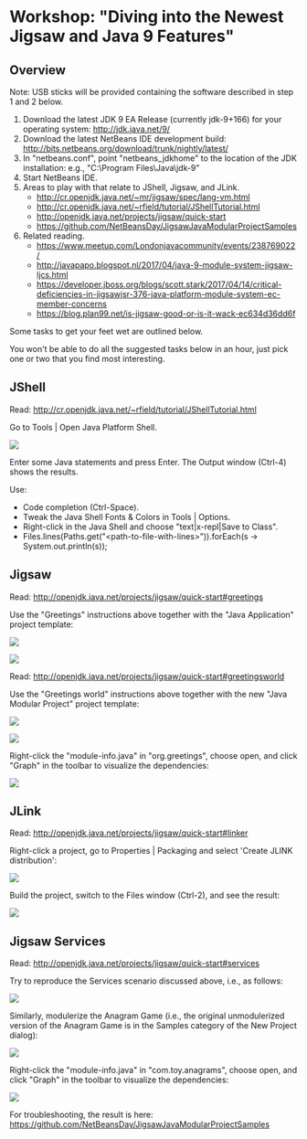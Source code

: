 # Workshop: "Diving into the Newest Jigsaw and Java 9 Features"

## Overview

Note: USB sticks will be provided containing the software described in step 1 and 2 below.

   1. Download the latest JDK 9 EA Release (currently jdk-9+166) for your operating system:
http://jdk.java.net/9/
   1. Download the latest NetBeans IDE development build: 
http://bits.netbeans.org/download/trunk/nightly/latest/
   1. In "netbeans.conf", point "netbeans_jdkhome" to the location of the JDK installation:
e.g., "C:\Program Files\Java\jdk-9"
   1. Start NetBeans IDE.
   1. Areas to play with that relate to JShell, Jigsaw, and JLink.
      - http://cr.openjdk.java.net/~mr/jigsaw/spec/lang-vm.html
      - http://cr.openjdk.java.net/~rfield/tutorial/JShellTutorial.html
      - http://openjdk.java.net/projects/jigsaw/quick-start
      - https://github.com/NetBeansDay/JigsawJavaModularProjectSamples
   1. Related reading.
      - https://www.meetup.com/Londonjavacommunity/events/238769022/
      - http://javapapo.blogspot.nl/2017/04/java-9-module-system-jigsaw-ljcs.html
      - https://developer.jboss.org/blogs/scott.stark/2017/04/14/critical-deficiencies-in-jigsawjsr-376-java-platform-module-system-ec-member-concerns
      - https://blog.plan99.net/is-jigsaw-good-or-is-it-wack-ec634d36dd6f

Some tasks to get your feet wet are outlined below.

You won't be able to do all the suggested tasks below in an hour, just pick one or two that you find most interesting.

## JShell

Read: http://cr.openjdk.java.net/~rfield/tutorial/JShellTutorial.html

Go to Tools | Open Java Platform Shell.

<img src="images/jshell.png"></img>

Enter some Java statements and press Enter. The Output window (Ctrl-4) shows the results.

Use:
   * Code completion (Ctrl-Space).
   * Tweak the Java Shell Fonts & Colors in Tools | Options.
   * Right-click in the Java Shell and choose "text|x-repl|Save to Class".
   * Files.lines(Paths.get("&lt;path-to-file-with-lines&gt;")).forEach(s -> System.out.println(s));

## Jigsaw

Read: http://openjdk.java.net/projects/jigsaw/quick-start#greetings

Use the "Greetings" instructions above together with the "Java Application" project template:

<img src="images/single.png"></img>
<p></p>
<img src="images/jigsaw-1.png"></img>

Read: http://openjdk.java.net/projects/jigsaw/quick-start#greetingsworld

Use the "Greetings world" instructions above together with the new "Java Modular Project" project template:

<img src="images/multi.png"></img>
<p></p>
<img src="images/jigsaw-2.png"></img>
<p>Right-click the "module-info.java" in "org.greetings", choose open, and click "Graph" in the toolbar to visualize the dependencies:</p>
<img src="images/graph-1.png"></img>

## JLink

Read: http://openjdk.java.net/projects/jigsaw/quick-start#linker

Right-click a project, go to Properties | Packaging and select 'Create JLINK distribution':

<img src="images/jlink-1.png"></img>
<p>Build the project, switch to the Files window (Ctrl-2), and see the result:</p>
<img src="images/jlink-2.png"></img>

## Jigsaw Services

Read: http://openjdk.java.net/projects/jigsaw/quick-start#services

Try to reproduce the Services scenario discussed above, i.e., as follows:

<img src="images/service-1.png"></img>

Similarly, modulerize the Anagram Game (i.e., the original unmodulerized version of the Anagram Game is in the Samples category of the New Project dialog):

<img src="images/service-2.png"></img>
<p>Right-click the "module-info.java" in "com.toy.anagrams", choose open, and click "Graph" in the toolbar to visualize the dependencies:</p>
<img src="images/graph-2.png"></img>

For troubleshooting, the result is here: https://github.com/NetBeansDay/JigsawJavaModularProjectSamples

